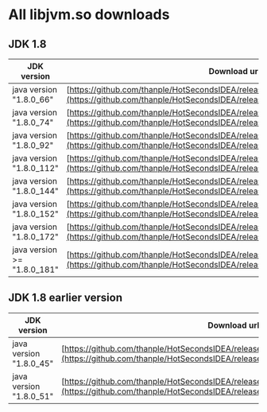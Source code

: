 # All libjvm.so downloads


## JDK 1.8
| JDK version | Download url |
| ------ | ------ |
| java version "1.8.0_66" | [https://github.com/thanple/HotSecondsIDEA/releases/download/libjvm_so/libjvm66.so](https://github.com/thanple/HotSecondsIDEA/releases/download/libjvm_so/libjvm66.so) |
| java version "1.8.0_74" | [https://github.com/thanple/HotSecondsIDEA/releases/download/libjvm_so/libjvm74.so](https://github.com/thanple/HotSecondsIDEA/releases/download/libjvm_so/libjvm74.so) |
| java version "1.8.0_92" | [https://github.com/thanple/HotSecondsIDEA/releases/download/libjvm_so/libjvm92.so](https://github.com/thanple/HotSecondsIDEA/releases/download/libjvm_so/libjvm92.so) |
| java version "1.8.0_112" | [https://github.com/thanple/HotSecondsIDEA/releases/download/libjvm_so/libjvm112.so](https://github.com/thanple/HotSecondsIDEA/releases/download/libjvm_so/libjvm112.so) |
| java version "1.8.0_144" | [https://github.com/thanple/HotSecondsIDEA/releases/download/libjvm_so/libjvm144.so](https://github.com/thanple/HotSecondsIDEA/releases/download/libjvm_so/libjvm144.so) |
| java version "1.8.0_152" | [https://github.com/thanple/HotSecondsIDEA/releases/download/libjvm_so/libjvm152.so](https://github.com/thanple/HotSecondsIDEA/releases/download/libjvm_so/libjvm152.so) |
| java version "1.8.0_172" | [https://github.com/thanple/HotSecondsIDEA/releases/download/libjvm_so/libjvm172.so](https://github.com/thanple/HotSecondsIDEA/releases/download/libjvm_so/libjvm172.so) |
| java version >= "1.8.0_181"  | [https://github.com/thanple/HotSecondsIDEA/releases/download/libjvm_so/libjvm181.so](https://github.com/thanple/HotSecondsIDEA/releases/download/libjvm_so/libjvm181.so) |

## JDK 1.8 earlier version
| JDK version | Download url |
| ------ | ------ |
| java version "1.8.0_45" | [https://github.com/thanple/HotSecondsIDEA/releases/download/libjvm_so_8u45/libjvm.so](https://github.com/thanple/HotSecondsIDEA/releases/download/libjvm_so_8u45/libjvm.so) |
| java version "1.8.0_51" | [https://github.com/thanple/HotSecondsIDEA/releases/download/libjvm_so_8u51/libjvm.so](https://github.com/thanple/HotSecondsIDEA/releases/download/libjvm_so_8u51/libjvm.so) |
